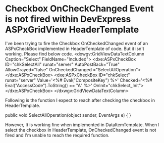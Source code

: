 
# Checkbox OnCheckChanged Event is not fired within DevExpress ASPxGridView HeaderTemplate

I've been trying to fire the Checkbox OnCheckedChanged event of an ASPxCheckBox implemented in HeaderTemplate of code. But it isn't working.
Please find below code.
<dxwgv:GridViewDataTextColumn Caption="Select" FieldName="Included">
                        <Settings AllowAutoFilter="False" />
                        <HeaderTemplate>
                            <dxe:ASPxCheckBox ID="chkSelectAll" runat="server" AutoPostBack="True" AllowGrayed="false" OnCheckedChanged ="SelectAllOperation">
                            </dxe:ASPxCheckBox>
                        </HeaderTemplate>
                        <DataItemTemplate>
                            <dxe:ASPxCheckBox ID="chkSelect" runat="server" Value='<%# Eval("CompositeKey") %>'
                                Checked='<%# Eval("AccessCode").ToString() == "A" %>' OnInit="chkSelect_Init">
                            </dxe:ASPxCheckBox>
                        </DataItemTemplate>
                        <CellStyle HorizontalAlign="Center" />
                    </dxwgv:GridViewDataTextColumn>

Following is the function I expect to reach after checking the checkbox in HeaderTemplate.

public void SelectAllOperation(object sender, EventArgs e)
        {
        }
      

However, It is working fine when implemented in DataItemTemplate. When I select the checkbox in HeaderTemplate, OnCheckedChanged event is not fired and I'm unable to reach the required function.


        